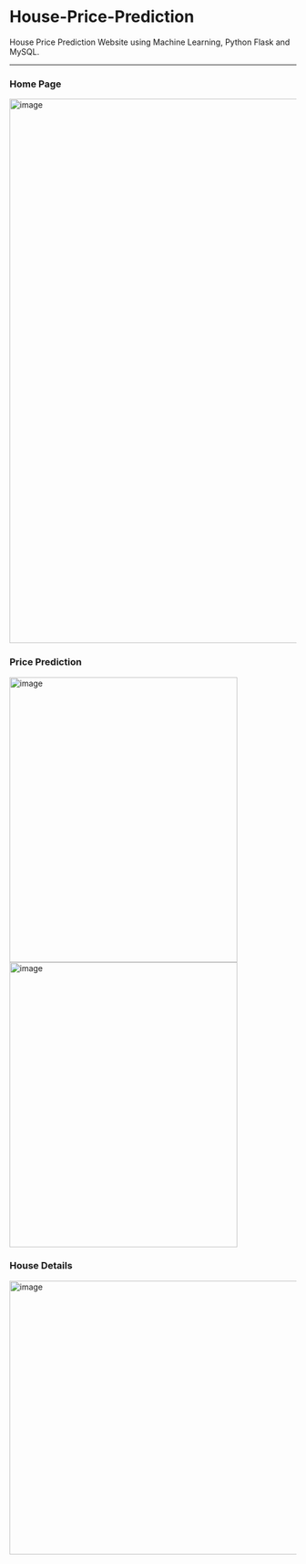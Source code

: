 # House-Price-Prediction
House Price Prediction Website using Machine Learning, Python Flask and MySQL.

--- 

### Home Page
<img width="713" height="955" alt="image" src="https://github.com/user-attachments/assets/30dc97c1-c526-4720-bc0b-e6fda13dc24f" />

### Price Prediction 
<p align="left">
  <img width="400" height="500" alt="image" src="https://github.com/user-attachments/assets/509edb40-6aa2-4bb5-8caa-d50e384584c9" />
  <img width="400" height="500" alt="image" src="https://github.com/user-attachments/assets/046d66f3-7fd6-47a2-a651-c0190c06cb25" />
</p>

### House Details
<img width="930" height="480" alt="image" src="https://github.com/user-attachments/assets/584f0676-20c5-44af-899d-4073d8e4dc7c" />
